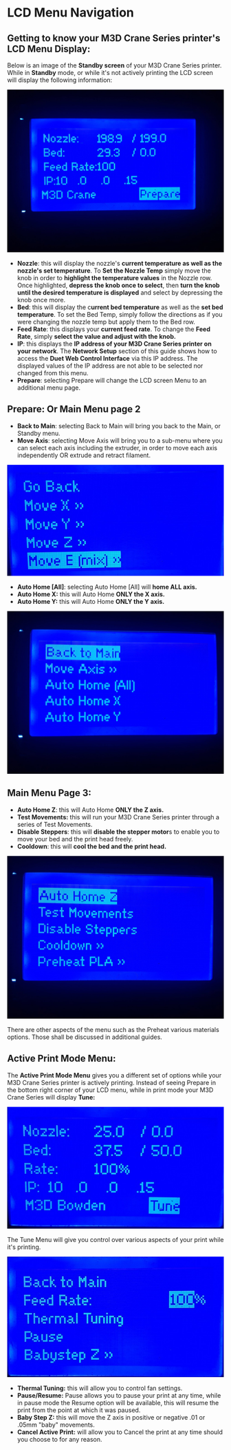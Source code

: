 # LCD Menu Navigation

## Getting to know your M3D Crane Series printer's LCD Menu Display:

Below is an image of the **Standby screen** of your M3D Crane Series printer. While in **Standby** mode, or while it's not actively printing the LCD screen will display the following information:

![LCD Standby Menu](../.gitbook/assets/menu2.jpg)

* **Nozzle**: this will display the nozzle's **current temperature as well as the nozzle's set temperature**. To **Set the Nozzle Temp** simply move the knob in order to **highlight the temperature values** in the Nozzle row. Once highlighted, **depress the knob once to select**, then **turn the knob until the desired temperature is displayed** and select by depressing the knob once more.  
* **Bed**: this will display the c**urrent bed temperature** as well as the **set bed temperature**. To set the Bed Temp, simply follow the directions as if you were changing the nozzle temp but apply them to the Bed row. 
* **Feed Rate**: this displays your **current feed rate**. To change the **Feed Rate**, simply **select the value and adjust with the knob.**
* **IP**: this displays the **IP address of your M3D Crane Series printer on your network**. The **Network Setup** section of this guide shows how to access the **Duet Web Control Interface** via this IP address. The displayed values of the IP address are not able to be selected nor changed from this menu. 
* **Prepare**: selecting Prepare will change the LCD screen Menu to an additional menu page.

 

## Prepare: Or Main Menu page 2

* **Back to Main**: selecting Back to Main will bring you back to the Main, or Standby menu. 
* **Move Axis**: selecting Move Axis will bring you to a sub-menu where you can select each axis including the extruder, in order to move each axis independently OR extrude and retract filament. 

![Move Axis sub-menu ](../.gitbook/assets/selectaxis.jpg)

* **Auto Home \[All\]**: selecting Auto Home \[All\] will **home ALL axis.**
* **Auto Home X:** this will Auto Home **ONLY the X axis.**
* **Auto Home Y:** this will Auto Home **ONLY the Y axis.** 

![](../.gitbook/assets/menu1.jpg)

## Main Menu Page 3:

* **Auto Home Z**: this will Auto Home **ONLY the Z axis.**
* **Test Movements:** this will run your M3D Crane Series printer through a series of Test Movements. 
* **Disable Steppers**: this will **disable the stepper motor**s to enable you to move your bed and the print head freely. 
* **Cooldown**: this will **cool the bed and the print head.** 

![](../.gitbook/assets/menu4.jpg)

There are other aspects of the menu such as the Preheat various materials options. Those shall be discussed in additional guides. 

## Active Print Mode Menu:

The **Active Print Mode Menu** gives you a different set of options while your M3D Crane Series printer is actively printing. Instead of seeing Prepare in the bottom right corner of your LCD menu, while in print mode your M3D Crane Series will display **Tune:**

![Print Mode Menu ](../.gitbook/assets/printmodemenu.jpg)

The Tune Menu will give you control over various aspects of your print while it's printing.

![Tune Menu](../.gitbook/assets/tunemenu.jpg)

* **Thermal Tuning:** this will allow you to control fan settings. 
* **Pause/Resume:** Pause allows you to pause your print at any time, while in pause mode the Resume option will be available, this will resume the print from the point at which it was paused.  
* **Baby Step Z:** this will move the Z axis in positive or negative .01 or .05mm "baby" movements.  
* **Cancel Active Print:** will allow you to Cancel the print at any time should you choose to for any reason. 



